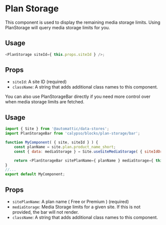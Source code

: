 # Plan Storage

This component is used to display the remaining media storage limits. Using PlanStorage
will query media storage limits for you.

## Usage

```javascript
<PlanStorage siteId={ this.props.siteId } />;
```

## Props

- `siteId`: A site ID (required)
- `className`: A string that adds additional class names to this component.

You can also use PlanStorageBar directly if you need more control over when
media storage limits are fetched.

## Usage

```javascript
import { Site } from '@automattic/data-stores';
import PlanStorageBar from 'calypso/blocks/plan-storage/bar';

function MyComponent( { site, siteId } ) {
	const planName = site.plan.product_name_short;
	const { data: mediaStorage } = Site.useSiteMediaStorage( { siteIdOrSlug: siteId } );

	return <PlanStorageBar sitePlanName={ planName } mediaStorage={ this.props.mediaStorage } />;
}
//...
export default MyComponent;
```

## Props

- `sitePlanName`: A plan name ( Free or Premium ) (required)
- `mediaStorage`: Media Storage limits for a given site. If this is not provided, the bar will not render.
- `className`: A string that adds additional class names to this component.
